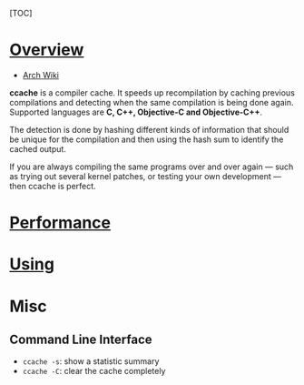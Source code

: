 [TOC]

# [Overview](https://ccache.samba.org/)
- [Arch Wiki](https://wiki.archlinux.org/index.php/Ccache)

**ccache** is a compiler cache. It speeds up recompilation by caching previous compilations and detecting when the same compilation is being done again. Supported languages are **C, C++, Objective-C and Objective-C++**.

The detection is done by hashing different kinds of information that should be unique for the compilation and then using the hash sum to identify the cached output.

If you are always compiling the same programs over and over again — such as trying out several kernel patches, or testing your own development — then ccache is perfect.

# [Performance](https://ccache.samba.org/performance.html)

# [Using](https://ccache.samba.org/manual.html)

# Misc
## Command Line Interface
- `ccache -s`: show a statistic summary
- `ccache -C`: clear the cache completely
